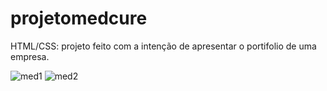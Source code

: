 # projetomedcure
HTML/CSS: projeto feito com a intenção de apresentar o portifolio de uma empresa.

![med1](https://user-images.githubusercontent.com/114832642/193440322-7feaa14e-2d54-4c9e-9fb9-e595e4e8b693.jpg)
![med2](https://user-images.githubusercontent.com/114832642/193440330-a175996b-da03-43a3-81a5-4f7a4d8e56e5.jpg)
